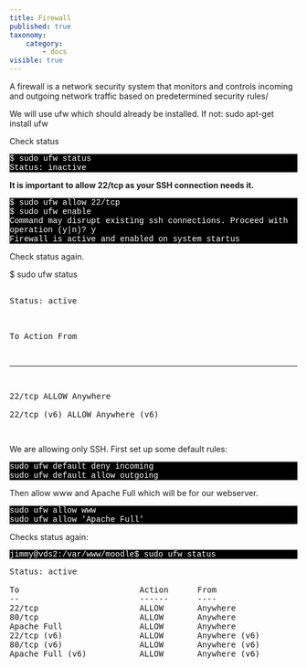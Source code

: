 ```yaml
---
title: Firewall
published: true
taxonomy:
    category:
        - docs
visible: true
---
```


A firewall is a network security system that monitors and controls incoming and outgoing network traffic based on predetermined security rules/

We will use ufw which should already be installed. If not:
sudo apt-get install ufw


Check status
 <p style="font-family:Courier; color:white; background-color:black;">
$ sudo ufw status<br>
Status: inactive<br>
   </p>

**It is important to allow 22/tcp as your SSH connection needs it.**
<p style="font-family:Courier; color:white; background-color:black;">$ sudo ufw allow 22/tcp<br>
$ sudo ufw enable<br>
Command may disrupt existing ssh connections. Proceed with operation (y|n)? y<br>
Firewall is active and enabled on system startus</p>



Check status again.

<p style="font-family:Courier; color:white; background-color:black;">
    
$ sudo ufw status
  </p>  
<pre>   
Status: active<br>

To                         Action      From
--                         ------      ----
22/tcp                     ALLOW       Anywhere                  
22/tcp (v6)                ALLOW       Anywhere (v6)  
</pre>



We are allowing only SSH. First set up some default rules:



<p style="font-family:Courier; color:white; background-color:black;">   
sudo ufw default deny incoming<br>
sudo ufw default allow outgoing<br>
</p>

Then allow www and  Apache Full which will be for our webserver.

<p style="font-family:Courier; color:white; background-color:black;">   
sudo ufw allow www<br>
sudo ufw allow 'Apache Full'<br>
</p>


Checks status again:

<p style="font-family:Courier; color:white; background-color:black;">   
jimmy@vds2:/var/www/moodle$ sudo ufw status
   </p>  

<pre>
Status: active

To                         Action      From
--                         ------      ----
22/tcp                     ALLOW       Anywhere                  
80/tcp                     ALLOW       Anywhere                  
Apache Full                ALLOW       Anywhere                  
22/tcp (v6)                ALLOW       Anywhere (v6)             
80/tcp (v6)                ALLOW       Anywhere (v6)             
Apache Full (v6)           ALLOW       Anywhere (v6)    

</pre>

